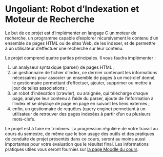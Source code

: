 # Ungoliant: Robot d’Indexation et Moteur de Recherche
Le but de ce projet est d’implémenter en langage C un moteur de recherche, un programme capable d’explorer récursivement le contenu d’un ensemble de pages HTML ou de sites Web, de les indexer, et de permettre à un utilisateur d’effectuer une recherche sur leur contenu.

Le projet comprend quatre parties principales. Il vous faudra implémenter :

1. un analyseur syntaxique (parser) de pages HTML ;
2. un gestionnaire de fichier d’index, ce dernier contenant les informations nécessaires pour associer un ensemble de pages à un mot-clef donné, le gestionnaire permettant d’effectuer, ajouter, supprimer ou mettre à jour de telles associations ;
3. un robot d’indexation (crawler), ou araignée, qui télécharge chaque page, analyse leur contenu à l’aide du parser, ajoute de l’information à l’index et se déplaçe de page en page en suivant les liens externes ;
4. enfin, un gestionnaire de requêtes (query engine) permettant à un utilisateur de retrouver des pages indexées à partir d’un ou plusieurs mots-clefs. 

Le projet est à faire en trinômes. La progression régulière de votre travail au cours du semestre, de même que le bon usage des outils et des pratiques de conduite de projet présentés dans ce cours, seront au moins aussi importantes pour votre évaluation que le résultat final. Les informations pratiques utiles vous seront fournies sur [la page Moodle du cours](http://moodlesupd.script.univ-paris-diderot.fr/course/view.php?id=6660).